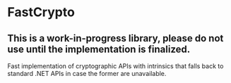 # FastCrypto
## This is a work-in-progress library, please do not use until the implementation is finalized.
Fast implementation of cryptographic APIs with intrinsics that falls back to standard .NET APIs in case the former are unavailable.
